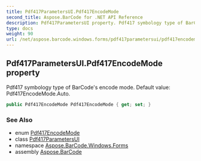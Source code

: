 ```yaml
---
title: Pdf417ParametersUI.Pdf417EncodeMode
second_title: Aspose.BarCode for .NET API Reference
description: Pdf417ParametersUI property. Pdf417 symbology type of BarCodes encode mode. Default value Pdf417EncodeMode.Auto
type: docs
weight: 90
url: /net/aspose.barcode.windows.forms/pdf417parametersui/pdf417encodemode/
---
```

## Pdf417ParametersUI.Pdf417EncodeMode property

Pdf417 symbology type of BarCode's encode mode. Default value: Pdf417EncodeMode.Auto.

```csharp
public Pdf417EncodeMode Pdf417EncodeMode { get; set; }
```

### See Also

* enum [Pdf417EncodeMode](../../../aspose.barcode.generation/pdf417encodemode/)
* class [Pdf417ParametersUI](../)
* namespace [Aspose.BarCode.Windows.Forms](../../../aspose.barcode.windows.forms/)
* assembly [Aspose.BarCode](../../../)


